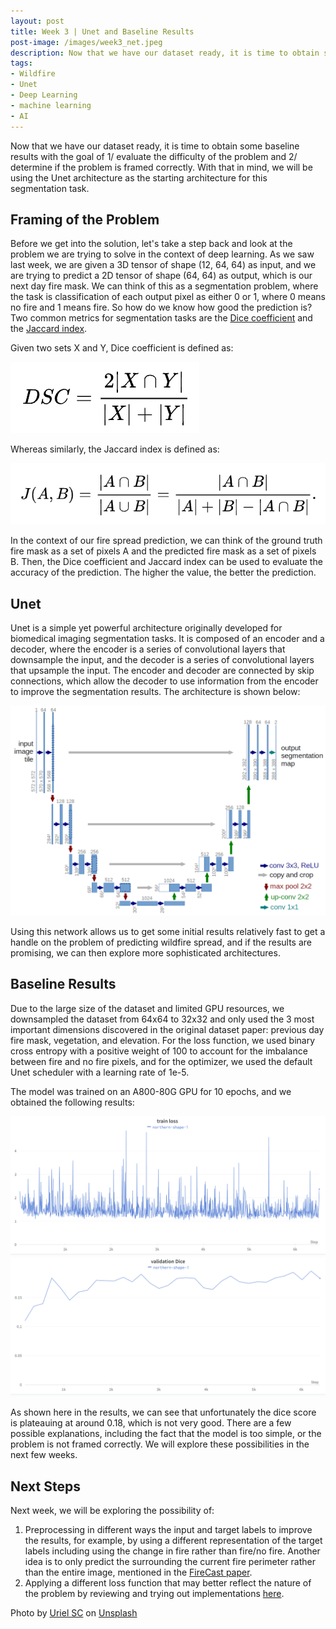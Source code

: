 ```yaml
---
layout: post
title: Week 3 | Unet and Baseline Results
post-image: /images/week3_net.jpeg
description: Now that we have our dataset ready, it is time to obtain some baseline results with the goal of 1/ evaluate the difficulty of the problem and 2/ determine if the problem is framed correctly. With that in mind, we will be using the Unet architecture as the starting architecture for this segmentation task.
tags:
- Wildfire
- Unet
- Deep Learning
- machine learning
- AI
---
```


Now that we have our dataset ready, it is time to obtain some baseline results with the goal of 1/ evaluate the difficulty of the problem and 2/ determine if the problem is framed correctly. With that in mind, we will be using the Unet architecture as the starting architecture for this segmentation task.

## Framing of the Problem

Before we get into the solution, let's take a step back and look at the problem we are trying to solve in the context of deep learning. As we saw last week, we are given a 3D tensor of shape (12, 64, 64) as input, and we are trying to predict a 2D tensor of shape (64, 64) as output, which is our next day fire mask. We can think of this as a segmentation problem, where the task is classification of each output pixel as either 0 or 1, where 0 means no fire and 1 means fire. So how do we know how good the prediction is? Two common metrics for segmentation tasks are the [Dice coefficient](https://en.wikipedia.org/wiki/S%C3%B8rensen%E2%80%93Dice_coefficient) and the [Jaccard index](https://en.wikipedia.org/wiki/Jaccard_index).

Given two sets X and Y, Dice coefficient is defined as:

![dice_coefficient](/images/dice_coefficient.png)

Whereas similarly, the Jaccard index is defined as:

![jaccard_index](/images/jaccard_index.png)

In the context of our fire spread prediction, we can think of the ground truth fire mask as a set of pixels A and the predicted fire mask as a set of pixels B. Then, the Dice coefficient and Jaccard index can be used to evaluate the accuracy of the prediction. The higher the value, the better the prediction. 

## Unet

Unet is a simple yet powerful architecture originally developed for biomedical imaging segmentation tasks. It is composed of an encoder and a decoder, where the encoder is a series of convolutional layers that downsample the input, and the decoder is a series of convolutional layers that upsample the input. The encoder and decoder are connected by skip connections, which allow the decoder to use information from the encoder to improve the segmentation results. The architecture is shown below:

![unet_image](/images/u-net-architecture.png)

Using this network allows us to get some initial results relatively fast to get a handle on the problem of predicting wildfire spread, and if the results are promising, we can then explore more sophisticated architectures.

## Baseline Results

Due to the large size of the dataset and limited GPU resources, we downsampled the dataset from 64x64 to 32x32 and only used the 3 most important dimensions discovered in the original dataset paper: previous day fire mask, vegetation, and elevation. For the loss function, we used binary cross entropy with a positive weight of 100 to account for the imbalance between fire and no fire pixels, and for the optimizer, we used the default Unet scheduler with a learning rate of 1e-5.

The model was trained on an A800-80G GPU for 10 epochs, and we obtained the following results:

![train_loss_unet](/images/train_loss_unet.png)
![validation_unet](/images/validation_unet.png)

As shown here in the results, we can see that unfortunately the dice score is plateauing at around 0.18, which is not very good. There are a few possible explanations, including the fact that the model is too simple, or the problem is not framed correctly. We will explore these possibilities in the next few weeks.

## Next Steps

Next week, we will be exploring the possibility of:

1. Preprocessing in different ways the input and target labels to improve the results, for example, by using a different representation of the target labels including using the change in fire rather than fire/no fire. Another idea is to only predict the surrounding the current fire perimeter rather than the entire image, mentioned in the [FireCast paper](https://www.ijcai.org/proceedings/2019/636).
2. Applying a different loss function that may better reflect the nature of the problem by reviewing and trying out implementations [here](https://github.com/shruti-jadon/Semantic-Segmentation-Loss-Functions).


Photo by [Uriel SC](https://unsplash.com/@urielsc26) on [Unsplash](https://unsplash.com)